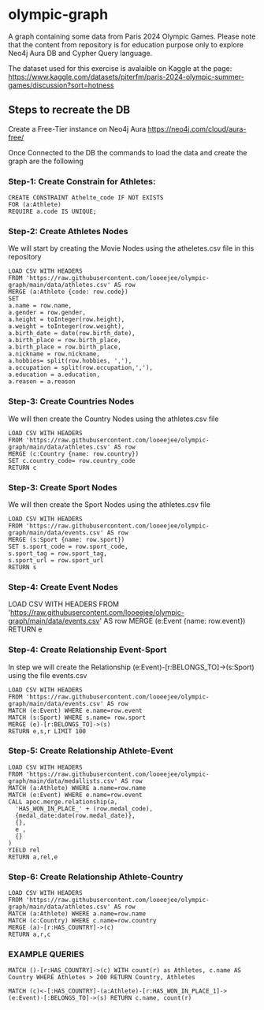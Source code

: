 # olympic-graph
A graph containing some data from Paris 2024 Olympic Games. Please note that the content from repository is for education purpose only to explore Neo4j Aura DB and Cypher Query language.

The dataset used for this exercise is avalaible on Kaggle at the page: https://www.kaggle.com/datasets/piterfm/paris-2024-olympic-summer-games/discussion?sort=hotness


## Steps to recreate the DB

Create a Free-Tier instance on Neo4j Aura https://neo4j.com/cloud/aura-free/


Once Connected to the DB the commands to load the data and create the graph are the following

### Step-1: Create Constrain for Athletes:

```
CREATE CONSTRAINT Athelte_code IF NOT EXISTS
FOR (a:Athlete)
REQUIRE a.code IS UNIQUE;
```

### Step-2: Create Athletes Nodes

We will start by creating the Movie Nodes using the atheletes.csv file in this repository

```
LOAD CSV WITH HEADERS
FROM 'https://raw.githubusercontent.com/looeejee/olympic-graph/main/data/athletes.csv' AS row
MERGE (a:Athlete {code: row.code})
SET
a.name = row.name,
a.gender = row.gender,
a.height = toInteger(row.height),
a.weight = toInteger(row.weight),
a.birth_date = date(row.birth_date),
a.birth_place = row.birth_place,
a.birth_place = row.birth_place,
a.nickname = row.nickname,
a.hobbies= split(row.hobbies, ','),
a.occupation = split(row.occupation,','),
a.education = a.education,
a.reason = a.reason
```

### Step-3: Create Countries Nodes

We will then create the Country Nodes using the athletes.csv file

```
LOAD CSV WITH HEADERS
FROM 'https://raw.githubusercontent.com/looeejee/olympic-graph/main/data/athletes.csv' AS row
MERGE (c:Country {name: row.country}) 
SET c.country_code= row.country_code
RETURN c
```


### Step-3: Create Sport Nodes

We will then create the Sport Nodes using the athletes.csv file

```
LOAD CSV WITH HEADERS
FROM 'https://raw.githubusercontent.com/looeejee/olympic-graph/main/data/events.csv' AS row
MERGE (s:Sport {name: row.sport}) 
SET s.sport_code = row.sport_code,
s.sport_tag = row.sport_tag,
s.sport_url = row.sport_url
RETURN s
```

### Step-4: Create Event Nodes
LOAD CSV WITH HEADERS
FROM 'https://raw.githubusercontent.com/looeejee/olympic-graph/main/data/events.csv' AS row
MERGE (e:Event {name: row.event})
RETURN e 



### Step-4: Create Relationship **Event-Sport**

In step we will create the Relationship (e:Event)-[r:BELONGS_TO]->(s:Sport) using the file events.csv

```
LOAD CSV WITH HEADERS
FROM 'https://raw.githubusercontent.com/looeejee/olympic-graph/main/data/events.csv' AS row
MATCH (e:Event) WHERE e.name=row.event
MATCH (s:Sport) WHERE s.name= row.sport
MERGE (e)-[r:BELONGS_TO]->(s)
RETURN e,s,r LIMIT 100
```

### Step-5: Create Relationship **Athlete-Event**

```
LOAD CSV WITH HEADERS
FROM 'https://raw.githubusercontent.com/looeejee/olympic-graph/main/data/medallists.csv' AS row
MATCH (a:Athlete) WHERE a.name=row.name
MATCH (e:Event) WHERE e.name=row.event
CALL apoc.merge.relationship(a,
  'HAS_WON_IN_PLACE_' + (row.medal_code),
  {medal_date:date(row.medal_date)},
  {},
  e ,
  {}
) 
YIELD rel
RETURN a,rel,e
```

### Step-6: Create Relationship **Athlete-Country**

```
LOAD CSV WITH HEADERS
FROM 'https://raw.githubusercontent.com/looeejee/olympic-graph/main/data/athletes.csv' AS row
MATCH (a:Athlete) WHERE a.name=row.name
MATCH (c:Country) WHERE c.name=row.country
MERGE (a)-[r:HAS_COUNTRY]->(c)
RETURN a,r,c
```

### EXAMPLE QUERIES

```
MATCH ()-[r:HAS_COUNTRY]->(c) WITH count(r) as Athletes, c.name AS Country WHERE Athletes > 200 RETURN Country, Athletes
```

```
MATCH (c)<-[:HAS_COUNTRY]-(a:Athlete)-[r:HAS_WON_IN_PLACE_1]->(e:Event)-[:BELONGS_TO]->(s) RETURN c.name, count(r)
```

